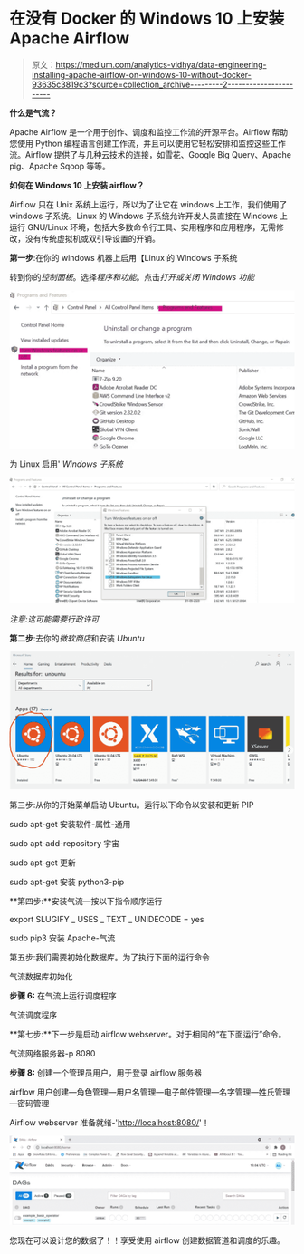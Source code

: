 # 在没有 Docker 的 Windows 10 上安装 Apache Airflow

> 原文：<https://medium.com/analytics-vidhya/data-engineering-installing-apache-airflow-on-windows-10-without-docker-93635c3819c3?source=collection_archive---------2----------------------->

**什么是气流？**

Apache Airflow 是一个用于创作、调度和监控工作流的开源平台。Airflow 帮助您使用 Python 编程语言创建工作流，并且可以使用它轻松安排和监控这些工作流。Airflow 提供了与几种云技术的连接，如雪花、Google Big Query、Apache pig、Apache Sqoop 等等。

**如何在 Windows 10 上安装 airflow？**

Airflow 只在 Unix 系统上运行，所以为了让它在 windows 上工作，我们使用了 windows 子系统。Linux 的 Windows 子系统允许开发人员直接在 Windows 上运行 GNU/Linux 环境，包括大多数命令行工具、实用程序和应用程序，无需修改，没有传统虚拟机或双引导设置的开销。

**第一步**:在你的 windows 机器上启用【Linux 的 Windows 子系统

转到你的*控制面板*。选择*程序和功能*。点击*打开或关闭 Windows 功能*

![](img/c35ed4faf4b678ebf0b225a116641581.png)

为 Linux 启用' *Windows 子系统*

![](img/b6882641ad2c08b40001aa5de13133da.png)

*注意:这可能需要行政许可*

**第二步**:去你的*微软商店*和安装 *Ubuntu*

![](img/e7c2f32323219299b997b0156d5a72c8.png)

第三步:从你的开始菜单启动 Ubuntu。运行以下命令以安装和更新 PIP

sudo apt-get 安装软件-属性-通用

sudo apt-add-repository 宇宙

sudo apt-get 更新

sudo apt-get 安装 python3-pip

**第四步:**安装气流—按以下指令顺序运行

export SLUGIFY _ USES _ TEXT _ UNIDECODE = yes

sudo pip3 安装 Apache-气流

第五步:我们需要初始化数据库。为了执行下面的运行命令

气流数据库初始化

**步骤 6:** 在气流上运行调度程序

气流调度程序

**第七步:**下一步是启动 airflow webserver。对于相同的“在下面运行”命令。

气流网络服务器-p 8080

**步骤 8:** 创建一个管理员用户，用于登录 airflow 服务器

airflow 用户创建—角色管理—用户名管理—电子邮件管理—名字管理—姓氏管理—密码管理

Airflow webserver 准备就绪-'[http://localhost:8080/](https://www.youtube.com/redirect?event=video_description&redir_token=QUFFLUhqbjN2Ump6dUJzTUd6VWJtbWJGZnlsTDBkM2FzUXxBQ3Jtc0tsU2dyVzJrelJUVkMzTjZ4SWctbVoxclUtcDJIal9ibGpHdTZKeHRZb3l3b2ZQUW1ISVp0WHRGdEVGeUR6MXhTWVZMYUdONEc0d05hT1FvUFdmSmkzbFJEN3VMXzFRbVgtMG5FWG5nS0VGQTFXTTA1WQ&q=http%3A%2F%2Flocalhost%3A8080%2F)'！

![](img/56c1dd2383b103e1cdaba37a12fc7cfe.png)

您现在可以设计您的数据了！！享受使用 airflow 创建数据管道和调度的乐趣。